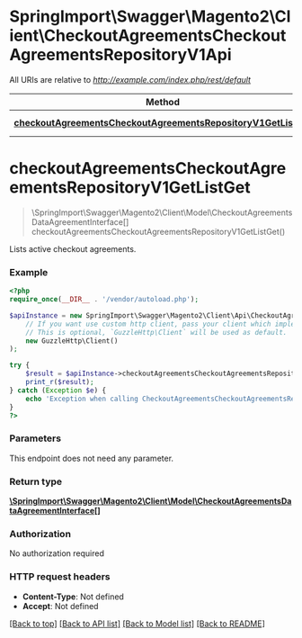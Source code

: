 # SpringImport\Swagger\Magento2\Client\CheckoutAgreementsCheckoutAgreementsRepositoryV1Api

All URIs are relative to *http://example.com/index.php/rest/default*

Method | HTTP request | Description
------------- | ------------- | -------------
[**checkoutAgreementsCheckoutAgreementsRepositoryV1GetListGet**](CheckoutAgreementsCheckoutAgreementsRepositoryV1Api.md#checkoutAgreementsCheckoutAgreementsRepositoryV1GetListGet) | **GET** /V1/carts/licence | 


# **checkoutAgreementsCheckoutAgreementsRepositoryV1GetListGet**
> \SpringImport\Swagger\Magento2\Client\Model\CheckoutAgreementsDataAgreementInterface[] checkoutAgreementsCheckoutAgreementsRepositoryV1GetListGet()



Lists active checkout agreements.

### Example
```php
<?php
require_once(__DIR__ . '/vendor/autoload.php');

$apiInstance = new SpringImport\Swagger\Magento2\Client\Api\CheckoutAgreementsCheckoutAgreementsRepositoryV1Api(
    // If you want use custom http client, pass your client which implements `GuzzleHttp\ClientInterface`.
    // This is optional, `GuzzleHttp\Client` will be used as default.
    new GuzzleHttp\Client()
);

try {
    $result = $apiInstance->checkoutAgreementsCheckoutAgreementsRepositoryV1GetListGet();
    print_r($result);
} catch (Exception $e) {
    echo 'Exception when calling CheckoutAgreementsCheckoutAgreementsRepositoryV1Api->checkoutAgreementsCheckoutAgreementsRepositoryV1GetListGet: ', $e->getMessage(), PHP_EOL;
}
?>
```

### Parameters
This endpoint does not need any parameter.

### Return type

[**\SpringImport\Swagger\Magento2\Client\Model\CheckoutAgreementsDataAgreementInterface[]**](../Model/CheckoutAgreementsDataAgreementInterface.md)

### Authorization

No authorization required

### HTTP request headers

 - **Content-Type**: Not defined
 - **Accept**: Not defined

[[Back to top]](#) [[Back to API list]](../../README.md#documentation-for-api-endpoints) [[Back to Model list]](../../README.md#documentation-for-models) [[Back to README]](../../README.md)


